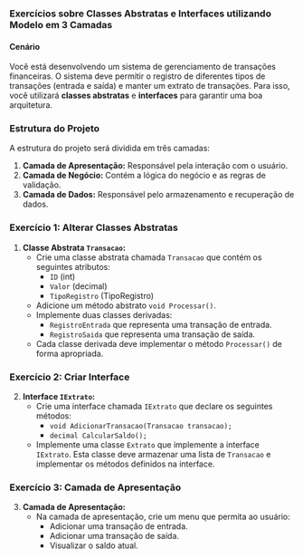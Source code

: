 ### Exercícios sobre Classes Abstratas e Interfaces utilizando Modelo em 3 Camadas

#### Cenário

Você está desenvolvendo um sistema de gerenciamento de transações financeiras. O sistema deve permitir o registro de diferentes tipos de transações (entrada e saída) e manter um extrato de transações. Para isso, você utilizará **classes abstratas** e **interfaces** para garantir uma boa arquitetura.

### Estrutura do Projeto

A estrutura do projeto será dividida em três camadas:
1. **Camada de Apresentação:** Responsável pela interação com o usuário.
2. **Camada de Negócio:** Contém a lógica do negócio e as regras de validação.
3. **Camada de Dados:** Responsável pelo armazenamento e recuperação de dados.

### Exercício 1: Alterar Classes Abstratas

1. **Classe Abstrata `Transacao`:**
   - Crie uma classe abstrata chamada `Transacao` que contém os seguintes atributos:
     - `ID` (int)
     - `Valor` (decimal)
     - `TipoRegistro` (TipoRegistro)
   - Adicione um método abstrato `void Processar()`.
   - Implemente duas classes derivadas:
     - `RegistroEntrada` que representa uma transação de entrada.
     - `RegistroSaida` que representa uma transação de saída.
   - Cada classe derivada deve implementar o método `Processar()` de forma apropriada.

### Exercício 2: Criar Interface

2. **Interface `IExtrato`:**
   - Crie uma interface chamada `IExtrato` que declare os seguintes métodos:
     - `void AdicionarTransacao(Transacao transacao);`
     - `decimal CalcularSaldo();`
   - Implemente uma classe `Extrato` que implemente a interface `IExtrato`. Esta classe deve armazenar uma lista de `Transacao` e implementar os métodos definidos na interface.

### Exercício 3: Camada de Apresentação

3. **Camada de Apresentação:**
   - Na camada de apresentação, crie um menu que permita ao usuário:
     - Adicionar uma transação de entrada.
     - Adicionar uma transação de saída.
     - Visualizar o saldo atual.

